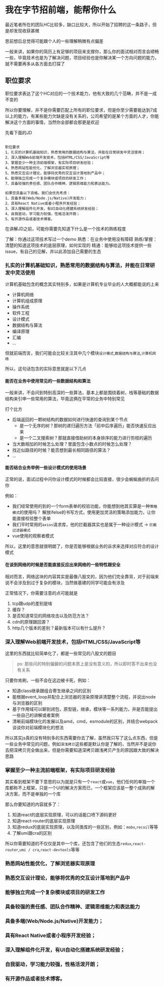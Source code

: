 # 我在字节招前端，能帮你什么

最近笔者所在的团队HC比较多，缺口比较大，所以开始了招聘的这一条路子，但是却发现收获甚微

思前想后总觉得可能跟个人的一些理解稍微有点偏差

一般来讲，如果你的简历上有足够的项目来支撑你，那么你的面试相对而言会顺畅一些，毕竟技术也是为了解决问题，项目经验也是你解决某一个方向问题的能力，就不需要再多从各方面去打探了

## 职位要求

职位要求表达了这个HC对应的一个技术能力，他有大致的几个范畴，并不是一成不变的

所以你要理解，并不是你需要匹配上所有的职位要求，但是你至少需要能达到7成以上的能力，有某些能力欠缺是没有关系的，公司希望的是某个方面的人才，你能解决这个方面的事情，当然你全部都会那更是欢迎

先看下面的JD

```

职位要求
1、扎实的计算机基础知识，熟悉常用的数据结构与算法，并能在日常研发中灵活使用；
2、深入理解Web前端开发技术，包括HTML/CSS/JavaScript等
3、掌握至少一种主流前端框架，有实际项目研发经验；
4、熟悉网站性能优化，了解浏览器实现原理；
5、熟悉交互设计理论，能够将优秀的交互设计落地到产品中；
6、能够独立完成一个复杂模块或项目的研发工作；
7、具备较强的责任感、团队合作精神、逻辑思维能力和表达能力。

如果您具备以下资格，我们会优先考虑：
1、具备多端(Web/Node.js/Native)开发能力；
2、具有React Native或者小程序开发经验；
3、深入理解组件化开发，有UI自动化搭建系统研发经验；
4、自我驱动，学习能力较强，性格活泼开朗；
5、有开源作品或者技术博客。

```

在讲解JD之前，可能你需要先知道下什么是一个技术的熟练程度

了解：你通过这项技术写过一个demo
熟悉：在业务中使用没有障碍
熟练/掌握：清楚的知道这项技术的底层原理，如何实现的
精通：能够给这项技术提供一些issue，有自己的见解，并以此添加自己需要的生态

### 扎实的计算机基础知识，熟悉常用的数据结构与算法，并能在日常研发中灵活使用

计算机基础包含的概念其实特别多，如果是计算机专业毕业的人大概都能说的上来

- 计算机网络
- 计算机组成原理
- 操作系统
- 软件工程
- 设计模式
- 数据结构与算法
- 编译原理
- 汇编
- ...

但就前端而言，我们可能会比较关注其中几个模块`设计模式`,`数据结构与算法`,`计算机网络`

所以，这句话包含的实际意思就是以下几点

#### 能否在业务中使用常见的一些数据结构和算法

一般来讲，不会问到特别高深的一些算法，基本上都是围绕着树，栈等基础的数据结构来引申一些常用的算法，毕竟这俩在平常的业务中特别常见

打个比方

- 后端返回的一颗树结构的数据如何进行快速的查询到某个节点
  - 是一个无序的树？那树的递归遍历方法「前中后序遍历」能否快速反应出来
  - 是一个二叉搜索树？那就直接借助树的本身排序的能力进行剪枝的遍历
- 当大数相加的时候怎么处理？里面包含小数点的时候怎么处理？
- 找近似路径的时候？能否想到最长相同路径的算法？
- ...

#### 能否结合业务举例一些设计模式的使用场景

正常的说，面试过程中问你设计模式的时候都会比较直接，很少会蜿蜒曲折的去问你

例如：

- 我们经常使用的到的一个form表单的校验功能，你能想到他其实算是一种`策略模式`的使用吗？ 解放ifelse的书写方式，使用更加灵活的策略添加能力，让你能直接校验整个表单
- 我们平时常用的`axios`请求库，他的拦截器其实也是属于一种设计模式 -> `拦截过滤器模式`
- vue使用的观察者模式

所以，这里的意思就很明朗了，你是否能够根据业务的诉求来选择对应符合的设计模式

#### 在谈到网络的时候是否能直接反应出来网络的一些特性跟安全

相对而言，网络这块的内容其实是最像八股文的，因为他们完全靠背，对于前端来说不会涉及到过于复杂的模块，当然做基建的同学可能会有涉及

正常情况下，你需要注意的点可能就是

1. tcp跟udp的差别是啥
2. 缓存？
3. 是否知道常见的网络攻击以及防范方法？
4. cdn的原理跟回源？
5. http几个版本的差别？最新版本可以有什么提升？

### 深入理解Web前端开发技术，包括HTML/CSS/JavaScript等

这里的东西就比较简单化了，都是一些常见的八股文的题目

> ps: 那些问的特别偏僻的问题本质上是没有意义的，所以即时答不出来也没有关系

只要你肯刷，一般不会在这边被卡死，例如：

- 知道class继承跟组合寄生继承之间的区别
- 能根据event_loop并配合上浏览器的渲染原理讲清楚整个流程，并说出node与浏览器的区别
- 基于作用域可以聊到闭包，原型链，继承，模块等一系列能力，并是否能提出一些自己的讲解或者案例
- 清晰前端模块化的发展以及amd，cmd，esmodule的区别，并结合webpack谈谈你对前端模块化的想法

所以其实js真的没有特别多的东西需要你去了解，虽然我只写了这么点东西，但是一些业务中常见的问题，例如`深浅拷贝`这些都是默认你是了解的，当然并不是说你去把深拷贝完全做出来，但是你需要知道深拷贝跟浅拷贝产生的原因跟大致的解决思路

### 掌握至少一种主流前端框架，有实际项目研发经验

其实看到框架不要下意思的以为就是只有一个`react`或`vue`，他们任何的单独一个库都称不上框架，只是一个UI的解决方案而已，一个框架应该是一整个成熟的解决方案，而不是单独的一个库

那么你要知道的内容就多了：

1. 知道react的底层实现原理，可以的话能口喷下源码更好
2. 知道react-router的底层实现原理
3. 知道redux的底层实现原理，以及同类库的一些区别，例如：`mobx`,`recoil`等等
4. 了解umi跟cra的区别

所以你需要知道的不仅仅是其中一个库，还包含了他们的生态`redux`,`react-router`,`umi / cra`,`react-devtools`等等

### 熟悉网站性能优化，了解浏览器实现原理


### 熟悉交互设计理论，能够将优秀的交互设计落地到产品中

### 能够独立完成一个复杂模块或项目的研发工作

### 具备较强的责任感、团队合作精神、逻辑思维能力和表达能力

### 具备多端(Web/Node.js/Native)开发能力；

### 具有React Native或者小程序开发经验；

### 深入理解组件化开发，有UI自动化搭建系统研发经验；

### 自我驱动，学习能力较强，性格活泼开朗；

### 有开源作品或者技术博客。
